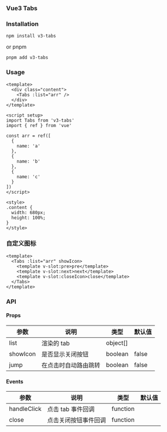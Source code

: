 ### Vue3 Tabs

### Installation

`npm install v3-tabs`

or pnpm

`pnpm add v3-tabs`

### Usage

```vue
<template>
  <div class="content">
    <Tabs :list="arr" />
  </div>
</template>

<script setup>
import Tabs from 'v3-tabs'
import { ref } from 'vue'

const arr = ref([
  {
    name: 'a'
  },
  {
    name: 'b'
  },
  {
    name: 'c'
  }
])
</script>

<style>
.content {
  width: 680px;
  height: 100%;
}
</style>
```

### 自定义图标

```vue
<template>
  <Tabs :list="arr" showIcon>
    <template v-slot:pre>pre</template>
    <template v-slot:next>next</template>
    <template v-slot:closeIcon>close</template>
  </Tabs>
</template>
```

### API

#### Props

| 参数     | 说明                 | 类型     | 默认值 |
| -------- | -------------------- | -------- | ------ |
| list     | 渲染的 tab           | object[] |        |
| showIcon | 是否显示关闭按钮     | boolean  | false  |
| jump     | 在点击时自动路由跳转 | boolean  | false  |

#### Events

| 参数        | 说明                 | 类型     | 默认值 |
| ----------- | -------------------- | -------- | ------ |
| handleClick | 点击 tab 事件回调    | function |        |
| close       | 点击关闭按钮事件回调 | function |        |

